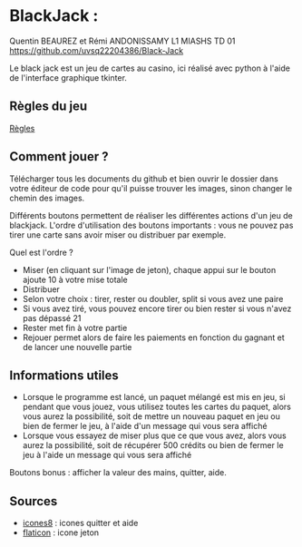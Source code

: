 # BlackJack : 
Quentin BEAUREZ et Rémi ANDONISSAMY L1 MIASHS TD 01
https://github.com/uvsq22204386/Black-Jack
                                                                                                                    
Le black jack est un jeu de cartes au casino, ici réalisé avec python à l'aide de l'interface graphique tkinter.


## Règles du jeu

[Règles](https://www.regles-de-jeux.com/regle-du-black-jack/)


## Comment jouer ?

Télécharger tous les documents du github et bien ouvrir le dossier dans votre éditeur de code pour qu'il puisse trouver les images, sinon changer le chemin des images.

Différents boutons permettent de réaliser les différentes actions d'un jeu de blackjack.
L'ordre d'utilisation des boutons importants : vous ne pouvez pas tirer une carte sans avoir miser ou distribuer par exemple. 

Quel est l'ordre ?

- Miser (en cliquant sur l'image de jeton), chaque appui sur le bouton ajoute 10 à votre mise totale
- Distribuer 
- Selon votre choix : tirer, rester ou doubler, split si vous avez une paire
- Si vous avez tiré, vous pouvez encore tirer ou bien rester si vous n'avez pas dépassé 21
- Rester met fin à votre partie 
- Rejouer permet alors de faire les paiements en fonction du gagnant et de lancer une nouvelle partie


## Informations utiles
 - Lorsque le programme est lancé, un paquet mélangé est mis en jeu, si pendant que vous jouez, vous utilisez toutes les cartes du paquet, alors vous aurez la 
 possibilité, soit de mettre un nouveau paquet en jeu ou bien de fermer le jeu, à l'aide d'un message qui vous sera affiché
 - Lorsque vous essayez de miser plus que ce que vous avez, alors vous aurez la possibilité, soit de récupérer 500 crédits ou bien de fermer le jeu à l'aide un message
 qui vous sera affiché

Boutons bonus : afficher la valeur des mains, quitter, aide.

## Sources

- [icones8](https://icones8.fr/) : icones quitter et aide
- [flaticon](https://www.flaticon.com/fr/) : icone jeton
